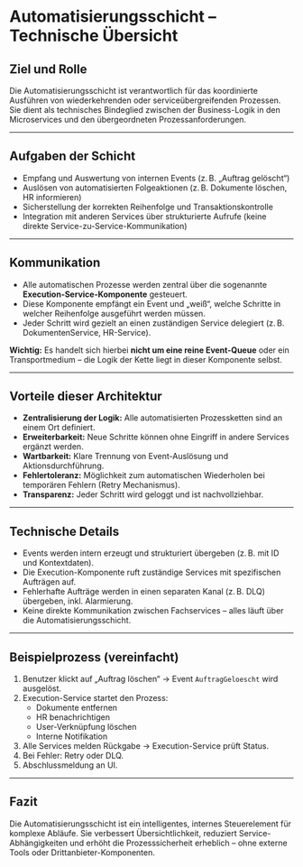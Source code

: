 # Automatisierungsschicht – Technische Übersicht

## Ziel und Rolle

Die Automatisierungsschicht ist verantwortlich für das koordinierte Ausführen von wiederkehrenden oder serviceübergreifenden Prozessen. Sie dient als technisches Bindeglied zwischen der Business-Logik in den Microservices und den übergeordneten Prozessanforderungen.

---

## Aufgaben der Schicht

- Empfang und Auswertung von internen Events (z. B. „Auftrag gelöscht“)
- Auslösen von automatisierten Folgeaktionen (z. B. Dokumente löschen, HR informieren)
- Sicherstellung der korrekten Reihenfolge und Transaktionskontrolle
- Integration mit anderen Services über strukturierte Aufrufe (keine direkte Service-zu-Service-Kommunikation)

---

## Kommunikation

- Alle automatischen Prozesse werden zentral über die sogenannte **Execution-Service-Komponente** gesteuert.
- Diese Komponente empfängt ein Event und „weiß“, welche Schritte in welcher Reihenfolge ausgeführt werden müssen.
- Jeder Schritt wird gezielt an einen zuständigen Service delegiert (z. B. DokumentenService, HR-Service).

**Wichtig:** Es handelt sich hierbei **nicht um eine reine Event-Queue** oder ein Transportmedium – die Logik der Kette liegt in dieser Komponente selbst.

---

## Vorteile dieser Architektur

- **Zentralisierung der Logik:** Alle automatisierten Prozessketten sind an einem Ort definiert.
- **Erweiterbarkeit:** Neue Schritte können ohne Eingriff in andere Services ergänzt werden.
- **Wartbarkeit:** Klare Trennung von Event-Auslösung und Aktionsdurchführung.
- **Fehlertoleranz:** Möglichkeit zum automatischen Wiederholen bei temporären Fehlern (Retry Mechanismus).
- **Transparenz:** Jeder Schritt wird geloggt und ist nachvollziehbar.

---

## Technische Details

- Events werden intern erzeugt und strukturiert übergeben (z. B. mit ID und Kontextdaten).
- Die Execution-Komponente ruft zuständige Services mit spezifischen Aufträgen auf.
- Fehlerhafte Aufträge werden in einen separaten Kanal (z. B. DLQ) übergeben, inkl. Alarmierung.
- Keine direkte Kommunikation zwischen Fachservices – alles läuft über die Automatisierungsschicht.

---

## Beispielprozess (vereinfacht)

1. Benutzer klickt auf „Auftrag löschen“ → Event `AuftragGeloescht` wird ausgelöst.
2. Execution-Service startet den Prozess:
   - Dokumente entfernen
   - HR benachrichtigen
   - User-Verknüpfung löschen
   - Interne Notifikation
3. Alle Services melden Rückgabe → Execution-Service prüft Status.
4. Bei Fehler: Retry oder DLQ.
5. Abschlussmeldung an UI.

---

## Fazit

Die Automatisierungsschicht ist ein intelligentes, internes Steuerelement für komplexe Abläufe. Sie verbessert Übersichtlichkeit, reduziert Service-Abhängigkeiten und erhöht die Prozesssicherheit erheblich – ohne externe Tools oder Drittanbieter-Komponenten.